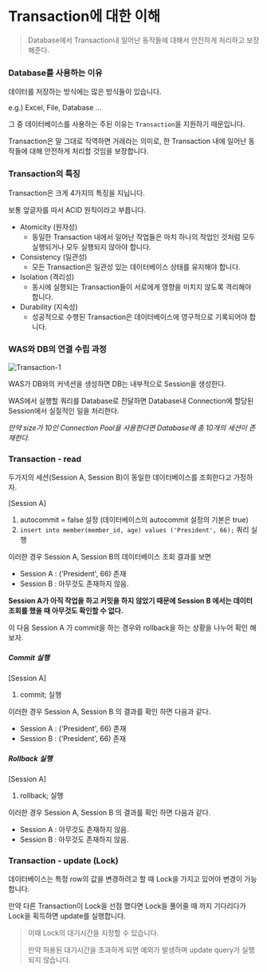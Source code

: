# Transaction에 대한 이해

> Database에서 Transaction내 일어난 동작들에 대해서 안전하게 처리하고 보장해준다. 



### Database를 사용하는 이유

데이터를 저장하는 방식에는 많은 방식들이 있습니다. 

e.g.) Excel, File, Database ... 

그 중 데이터베이스를 사용하는 주된 이유는 `Transaction`을 지원하기 때문입니다. 

Transaction은 말 그대로 직역하면 거래라는 의미로, 한 Transaction 내에 일어난 동작들에 대해 안전하게 처리할 것임을 보장합니다. 

### Transaction의 특징 

Transaction은 크게 4가지의 특징을 지닙니다. 

보통 앞글자를 따서 ACID 원칙이라고 부릅니다. 

- Atomicity (원자성)
  - 동일한 Transaction 내에서 일어난 작업들은 마치 하나의 작업인 것처럼 모두 실행되거나 모두 실행되지 않아야 합니다. 
- Consistency (일관성)
  - 모든 Transaction은 일관성 있는 데이터베이스 상태를 유지해야 합니다. 
- Isolation (격리성)
  - 동시에 실행되는 Transaction들이 서로에게 영향을 미치지 않도록 격리해야 합니다. 
- Durability (지속성)
  - 성공적으로 수행된 Transaction은 데이터베이스에 영구적으로 기록되어야 합니다. 



### WAS와 DB의 연결 수립 과정 

![Transaction-1](https://github.com/BeomSeogKim/TIL/blob/main/spring/images/database/Transaction-1.png)

WAS가 DB와의 커넥션을 생성하면 DB는 내부적으로 Session을 생성한다.

WAS에서 실행할 쿼리를 Database로 전달하면 Database내 Connection에 할당된 Session에서 실질적인 일을 처리한다.

*만약 size가 10인 Connection Pool을 사용한다면 Database에 총 10개의 세션이 존재한다.*



### Transaction - read 

두가지의 세션(Session A, Session B)이 동일한 데이터베이스를 조회한다고 가정하자. 

[Session A]

1. autocommit = false 설정  (데이터베이스의 autocommit 설정의 기본은 true)
2. `insert into member(member_id, age) values ('President', 66);` 쿼리 실행 

이러한 경우 Session A, Session B의 데이터베이스 조회 결과를 보면  

- Session A  : ('President', 66)  존재
- Session B : 아무것도 존재하지 않음. 

**Session A가 아직 작업을 하고 커밋을 하지 않았기 때문에 Session B 에서는 데이터 조회를 했을 때 아무것도 확인할 수 없다.** 

이 다음 Session A 가 commit을 하는 경우와 rollback을 하는 상황을 나누어 확인 해 보자. 

##### Commit 실행 

[Session A]

1. commit; 실행 

이러한 경우 Session A, Session B 의 결과를 확인 하면 다음과 같다. 

- Session A  : ('President', 66)  존재
- Session B : ('President', 66)  존재

##### Rollback 실행 

[Session A]

1. rollback; 실행 

이러한 경우 Session A, Session B 의 결과를 확인 하면 다음과 같다. 

- Session A  : 아무것도 존재하지 않음.
- Session B : 아무것도 존재하지 않음.



### Transaction - update (Lock)

데이터베이스는 특정 row의 값을 변경하려고 할 때 Lock을 가지고 있어야 변경이 가능합니다. 

만약 다른 Transaction이 Lock을 선점 했다면 Lock을 풀어줄 때 까지 기다리다가 Lock을 획득하면 update를 실행합니다. 

> 이때 Lock의 대기시간을 지정할 수 있습니다. 
>
> 만약 허용된 대기시간을 초과하게 되면 예외가 발생하며 update query가 실행되지 않습니다. 
